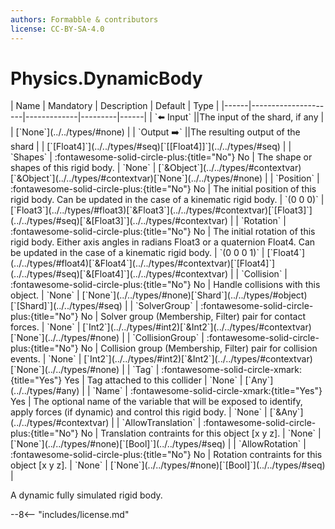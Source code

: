 ```yaml
---
authors: Formabble & contributors
license: CC-BY-SA-4.0
---
```



# Physics.DynamicBody

<div class="sh-parameters" markdown="1">
| Name | Mandatory | Description | Default | Type |
|------|---------------------|-------------|---------|------|
| `⬅️ Input` ||The input of the shard, if any | | [`None`](../../types/#none) |
| `Output ➡️` ||The resulting output of the shard | | [`[Float4]`](../../types/#seq)[`[[Float4]]`](../../types/#seq) |
| `Shapes` | :fontawesome-solid-circle-plus:{title="No"} No  | The shape or shapes of this rigid body. | `None` | [`&Object`](../../types/#contextvar)[`&Object`](../../types/#contextvar)[`None`](../../types/#none) |
| `Position` | :fontawesome-solid-circle-plus:{title="No"} No  | The initial position of this rigid body. Can be updated in the case of a kinematic rigid body. | `(0 0 0)` | [`Float3`](../../types/#float3)[`&Float3`](../../types/#contextvar)[`[Float3]`](../../types/#seq)[`&[Float3]`](../../types/#contextvar) |
| `Rotation` | :fontawesome-solid-circle-plus:{title="No"} No  | The initial rotation of this rigid body. Either axis angles in radians Float3 or a quaternion Float4. Can be updated in the case of a kinematic rigid body. | `(0 0 0 1)` | [`Float4`](../../types/#float4)[`&Float4`](../../types/#contextvar)[`[Float4]`](../../types/#seq)[`&[Float4]`](../../types/#contextvar) |
| `Collision` | :fontawesome-solid-circle-plus:{title="No"} No  | Handle collisions with this object. | `None` | [`None`](../../types/#none)[`Shard`](../../types/#object)[`[Shard]`](../../types/#seq) |
| `SolverGroup` | :fontawesome-solid-circle-plus:{title="No"} No  | Solver group (Membership, Filter) pair for contact forces. | `None` | [`Int2`](../../types/#int2)[`&Int2`](../../types/#contextvar)[`None`](../../types/#none) |
| `CollisionGroup` | :fontawesome-solid-circle-plus:{title="No"} No  | Collision group (Membership, Filter) pair for collision events. | `None` | [`Int2`](../../types/#int2)[`&Int2`](../../types/#contextvar)[`None`](../../types/#none) |
| `Tag` | :fontawesome-solid-circle-xmark:{title="Yes"} Yes  | Tag attached to this collider | `None` | [`Any`](../../types/#any) |
| `Name` | :fontawesome-solid-circle-xmark:{title="Yes"} Yes  | The optional name of the variable that will be exposed to identify, apply forces (if dynamic) and control this rigid body. | `None` | [`&Any`](../../types/#contextvar) |
| `AllowTranslation` | :fontawesome-solid-circle-plus:{title="No"} No  | Translation contraints for this object [x y z]. | `None` | [`None`](../../types/#none)[`[Bool]`](../../types/#seq) |
| `AllowRotation` | :fontawesome-solid-circle-plus:{title="No"} No  | Rotation contraints for this object [x y z]. | `None` | [`None`](../../types/#none)[`[Bool]`](../../types/#seq) |

</div>

A dynamic fully simulated rigid body.

--8<-- "includes/license.md"

